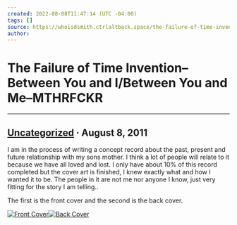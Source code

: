```yaml
---
created: 2022-08-08T11:47:14 (UTC -04:00)
tags: []
source: https://whoisdsmith.ctrlaltback.space/the-failure-of-time-invention-between-you-and-ibetween-you-and-me/
author: 
---
```


# The Failure of Time Invention–Between You and I/Between You and Me–MTHRFCKR

---

## [Uncategorized](https://whoisdsmith.ctrlaltback.space/category/uncategorized/) · August 8, 2011

I am in the process of writing a concept record about the past, present and future relationship with my sons mother. I think a lot of people will relate to it because we have all loved and lost. I only have about 10% of this record completed but the cover art is finished, I knew exactly what and how I wanted it to be. The people in it are not me nor anyone I know, just very fitting for the story I am telling..

The first is the front cover and the second is the back cover.

[![](https://whoisdsmith.ctrlaltback.space/wp-content/uploads/2011/08/byai.jpg "Front Cover")](https://whoisdsmith.ctrlaltback.space/wp-content/uploads/2011/08/byai.jpg)[![](https://whoisdsmith.ctrlaltback.space/wp-content/uploads/2011/08/tfotibyam.jpg "Back Cover")](https://whoisdsmith.ctrlaltback.space/wp-content/uploads/2011/08/tfotibyam.jpg)
